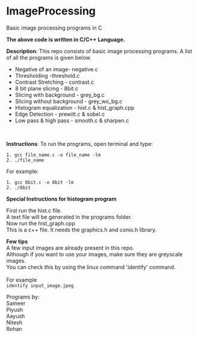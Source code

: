 # ImageProcessing
Basic image processing programs in C

**The above code is written in C/C++ Language.**

**Description**: This repo consists of basic image processing programs.
A list of all the programs is given below.
- Negative of an image- negative.c 
- Thresholding -threshold.c
- Contrast Stretching - contrast.c
- 8 bit plane slicing - 8bit.c
- Slicing with background - grey_bg.c
- Slicing without background - grey_wo_bg.c
- Histogram equalization - hist.c & hist_graph.cpp
- Edge Detection - prewitt.c & sobel.c
- Low pass & high pass - smooth.c & sharpen.c
<br/>

  **Instructions**: 
  To run the programs, open terminal and type:

    1. gcc file_name.c -o file_name -lm
    2. ./file_name
  
For example:

    1. gcc 8bit.c -o 8bit -lm
    2. ./8bit

**Special Instructions for histogram program**

First run the hist.c file.<br>
A text file will be generated in the programs folder.<br>
Now run the hist_graph.cpp<br>
This is a c++ file. It needs the graphics.h and conio.h library.<br>

**Few tips**<br>
A few input images are already present in this repo.<br>
Although if you want to use your images, make sure they are greyscale images.<br>
You can check this by using the linux command 'identify' command.<br>
<br>
For example<br>
`identify input_image.jpeg`

Programs by:<br>
Sameer <br>
Piyush <br>
Aayush <br>
Nitesh <br>
Rohan <br>
